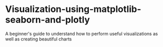 # Visualization-using-matplotlib-seaborn-and-plotly
A beginner's guide to understand how to perform useful visualizations as well as creating beautiful charts 
